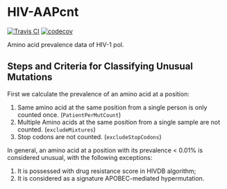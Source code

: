# HIV-AAPcnt

[![Travis CI](https://api.travis-ci.org/hivdb/hiv-aapcnt.svg?branch=master)](https://travis-ci.org/hivdb/hiv-aapcnt)
[![codecov](https://codecov.io/gh/hivdb/hiv-aapcnt/branch/master/graph/badge.svg)](https://codecov.io/gh/hivdb/hiv-aapcnt)

Amino acid prevalence data of HIV-1 pol.

## Steps and Criteria for Classifying Unusual Mutations

First we calculate the prevalence of an amino acid at a position:

1. Same amino acid at the same position from a single person is only
   counted once. (`PatientPerMutCount`)
2. Multiple Amino acids at the same position from a single sample are not
   counted. (`excludeMixtures`)
3. Stop codons are not counted. (`excludeStopCodons`)

In general, an amino acid at a position with its prevalence < 0.01% is
considered unusual, with the following exceptions:

1. It is possessed with drug resistance score in HIVDB algorithm;
2. It is considered as a signature APOBEC-mediated hypermutation.
